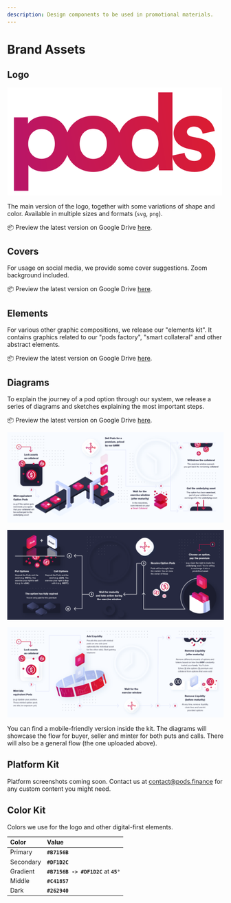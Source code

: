 ```yaml
---
description: Design components to be used in promotional materials.
---
```


# Brand Assets

## Logo

![Suggested version](../.gitbook/assets/logo-gradient-2.svg)

The main version of the logo, together with some variations of shape and color. Available in multiple sizes and formats \(`svg`, `png`\). 

📦 Preview the latest version on Google Drive [here](https://drive.google.com/drive/folders/1J_yHuhw1G9t1izzt7O5ybIGWVfFGFTgh?usp=sharing).

## Covers

For usage on social media, we provide some cover suggestions. Zoom background included. 

📦 Preview the latest version on Google Drive [here](https://drive.google.com/drive/folders/1ZemWz1abmBQgHXHh3pQnHab0ZUknzQOf?usp=sharing).

## Elements

For various other graphic compositions, we release our "elements kit". It contains graphics related to our "pods factory", "smart collateral" and other abstract elements. 

📦 Preview the latest version on Google Drive [here](https://drive.google.com/drive/folders/1sSx28bDUgd8JZA8W5NkG1wz-LfLLHu12?usp=sharing).

## Diagrams

To explain the journey of a pod option through our system, we release a series of diagrams and sketches explaining the most important steps. 

📦 Preview the latest version on Google Drive [here](https://drive.google.com/drive/folders/11w1Ru_e7G60HuCrKrdWPaG9JqEmAEnZS?usp=sharing). 

![Option seller preview \(general\)](../.gitbook/assets/seller_general.png)

![Option buyer preview \(general\)](../.gitbook/assets/buyer_general.png)

![Minter preview \(general\)](../.gitbook/assets/minter_general_2x.png)

You can find a mobile-friendly version inside the kit. The diagrams will showcase the flow for buyer, seller and minter for both puts and calls. There will also be a general flow \(the one uploaded above\). 

## Platform Kit

Platform screenshots coming soon. Contact us at contact@pods.finance for any custom content you might need.

## Color Kit

Colors we use for the logo and other digital-first elements.

| Color | Value |
| :--- | :--- |
| Primary | **`#B7156B`** |
| Secondary | **`#DF1D2C`** |
| Gradient | **`#B7156B -> #DF1D2C`** at **`45°`** |
| Middle | **`#C41857`** |
| Dark | **`#262940`** |

